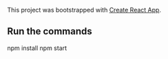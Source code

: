 This project was bootstrapped with [Create React App](https://github.com/facebook/create-react-app).

## Run the commands

npm install npm start
